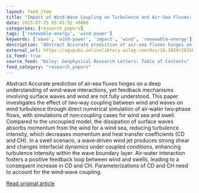 ```yaml
---
layout: feed_item
title: "Impact of Wind‐Wave Coupling on Turbulence and Air‐Sea Fluxes: Insights From Direct Numerical Simulations"
date: 2025-07-25 05:43:52 +0000
categories: [research_papers]
tags: ['renewable-energy', 'wind-power']
keywords: ['wave', 'wind-power', 'impact', 'wind', 'renewable-energy']
description: "Abstract Accurate prediction of air‐sea fluxes hinges on a deep understanding of wind‐wave interactions, yet feedback mechanisms involving surface waves and ..."
external_url: https://agupubs.onlinelibrary.wiley.com/doi/10.1029/2025GL117290?af=R
is_feed: true
source_feed: "Wiley: Geophysical Research Letters: Table of Contents"
feed_category: "research_papers"
---
```


Abstract Accurate prediction of air‐sea fluxes hinges on a deep understanding of wind‐wave interactions, yet feedback mechanisms involving surface waves and wind are not fully understood. This paper investigates the effect of two‐way coupling between wind and waves on wind turbulence through direct numerical simulation of air‐water two‐phase flows, with simulations of non‐coupling cases for wind sea and swell. Compared to the uncoupled model, the dissipation of surface waves absorbs momentum from the wind for a wind sea, reducing turbulence intensity, which decreases momentum and heat transfer coefficients (CD and CH). In a swell scenario, a wave‐driven wind jet produces strong shear and changes interfacial dynamics under coupled conditions, enhancing turbulence intensity within the wave boundary layer. Air‐water interaction fosters a positive feedback loop between wind and swells, leading to a consequent increase in CD and CH. Parameterizations of CD and CH need to account for the wind‐wave coupling.

[Read original article](https://agupubs.onlinelibrary.wiley.com/doi/10.1029/2025GL117290?af=R)
